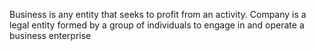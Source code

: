 Business is any entity that seeks to profit from an activity. 
Company is a legal entity formed by a group of individuals to engage in and operate a business enterprise